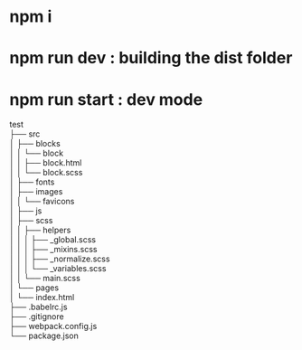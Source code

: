 # npm i
# npm run dev : building the dist folder
# npm run start : dev mode

test                                    
├── src                                 
│   ├── blocks                          
│   │   └── block                       
│   │       ├── block.html              
│   │       └── block.scss              
│   ├── fonts                          
│   ├── images                            
│   │   └── favicons           
│   ├── js                              
│   ├── scss                            
│   │   ├── helpers                    
│   │   │   ├── _global.scss            
│   │   │   ├── _mixins.scss            
│   │   │   ├── _normalize.scss        
│   │   │   └── _variables.scss         
│   │   └── main.scss                   
│   └── pages                           
│       └── index.html                           
├── .babelrc.js                           
├── .gitignore                          
├── webpack.config.js                   
└── package.json             
